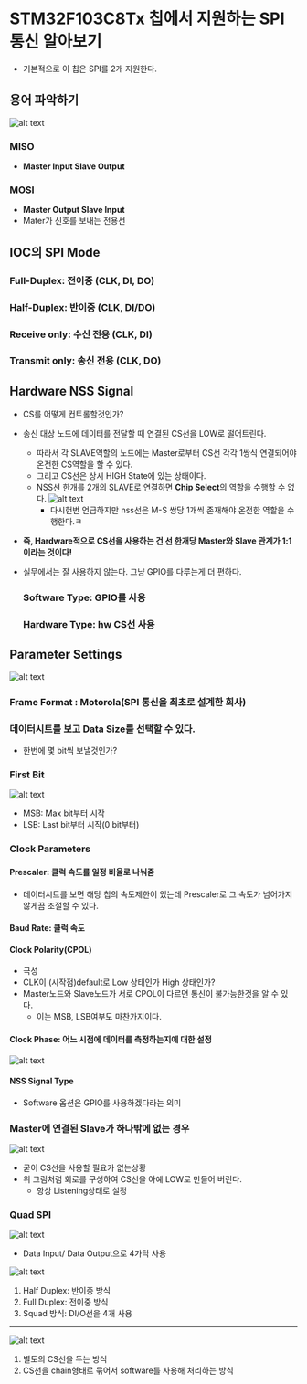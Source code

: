 # STM32F103C8Tx 칩에서 지원하는 SPI 통신 알아보기

- 기본적으로 이 칩은 SPI를 2개 지원한다.

## 용어 파악하기

![alt text](image-4.png)

### MISO

- **Master Input Slave Output**

### MOSI

- **Master Output Slave Input**
- Mater가 신호를 보내는 전용선

## IOC의 SPI Mode

### Full-Duplex: 전이중 (CLK, DI, DO)

### Half-Duplex: 반이중 (CLK, DI/DO)

### Receive only: 수신 전용 (CLK, DI)

### Transmit only: 송신 전용 (CLK, DO)

## Hardware NSS Signal

- CS를 어떻게 컨트롤할것인가?
- 송신 대상 노드에 데이터를 전달할 때 연결된 CS선을 LOW로 떨어트린다.
  + 따라서 각 SLAVE역할의 노드에는 Master로부터 CS선 각각 1쌍식 
  연결되어야 온전한 CS역할을 할 수 있다.
  + 그리고 CS선은 상시 HIGH State에 있는 상태이다.
  + NSS선 한개를 2개의 SLAVE로 연결하면 **Chip Select**의 역할을 수행할 수 없다.
  ![alt text](image-5.png)
    * 다시헌번 언급하지만 nss선은 M-S 쌍당 1개씩 존재해야 온전한 역할을 수행한다.ㅋ
- **즉, Hardware적으로 CS선을 사용하는 건 선 한개당 Master와 Slave 관계가 1:1이라는 것이다!**
- 실무에서는 잘 사용하지 않는다. 그냥 GPIO를 다루는게 더 편하다.
 
  ### Software Type: GPIO를 사용

  ### Hardware Type: hw CS선 사용

## Parameter Settings
![alt text](image-11.png)

### Frame Format : Motorola(SPI 통신을 최초로 설계한 회사)

### 데이터시트를 보고 Data Size를 선택할 수 있다.
- 한번에 몇 bit씩 보낼것인가?

### First Bit
![alt text](image-12.png)
- MSB: Max bit부터 시작
- LSB: Last bit부터 시작(0 bit부터)

### Clock Parameters

#### Prescaler: 클럭 속도를 일정 비율로 나눠줌
- 데이터시트를 보면 해당 칩의 속도제한이 있는데 Prescaler로 그 속도가 넘어가지 않게끔 조절할 수 있다.

#### Baud Rate: 클럭 속도

#### Clock Polarity(CPOL)

- 극성
- CLK이 (시작점)default로 Low 상태인가 High 상태인가?
- Master노드와 Slave노드가 서로 CPOL이 다르면 통신이 불가능한것을 알 수 있다.
  + 이는 MSB, LSB여부도 마찬가지이다.

#### Clock Phase: 어느 시점에 데이터를 측정하는지에 대한 설정
![alt text](image-6.png)

#### NSS Signal Type
- Software 옵션은 GPIO를 사용하겠다라는 의미

### Master에 연결된 Slave가 하나밖에 없는 경우
![alt text](image-7.png)
- 굳이 CS선을 사용할 필요가 없는상황
- 위 그림처럼 회로를 구성하여 CS선을 아예 LOW로 만들어 버린다.
  + 항상 Listening상태로 설정
### Quad SPI
![alt text](image-8.png)

- Data Input/ Data Output으로 4가닥 사용

![alt text](image-13.png)
1. Half Duplex: 반이중 방식
2. Full Duplex: 전이중 방식
3. Squad 방식: DI/O선을 4개 사용
---
![alt text](image-14.png)
1. 별도의 CS선을 두는 방식
2. CS선을 chain형태로 묶어서 software를 사용해 처리하는 방식